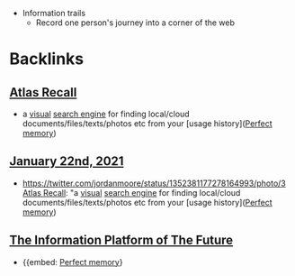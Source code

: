 - Information trails
    - Record one person's journey into a corner of the web

# Backlinks
## [Atlas Recall](<Atlas Recall.md>)
- a [visual]([visualizer](<visualizer.md>)) [search engine](<search engine.md>) for finding local/cloud documents/files/texts/photos etc from your [usage history]([Perfect memory](<Perfect memory.md>))

## [January 22nd, 2021](<January 22nd, 2021.md>)
- https://twitter.com/jordanmoore/status/1352381177278164993/photo/3 [Atlas Recall](<Atlas Recall.md>): "a [visual]([visualizer](<visualizer.md>)) [search engine](<search engine.md>) for finding local/cloud documents/files/texts/photos etc from your [usage history]([Perfect memory](<Perfect memory.md>))

## [The Information Platform of The Future](<The Information Platform of The Future.md>)
- {{embed: [Perfect memory](<Perfect memory.md>)}

